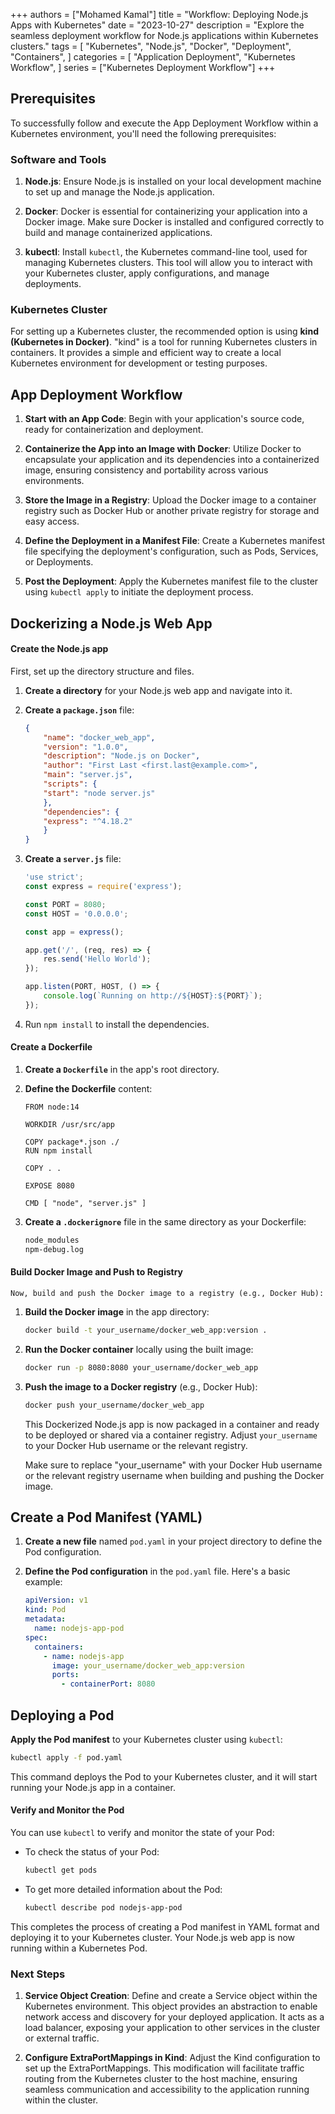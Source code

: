 +++
authors = ["Mohamed Kamal"]
title = "Workflow: Deploying Node.js Apps with Kubernetes"
date = "2023-10-27"
description = "Explore the seamless deployment workflow for Node.js applications within Kubernetes clusters."
tags = [
    "Kubernetes",
    "Node.js",
    "Docker",
    "Deployment",
    "Containers",
]
categories = [
    "Application Deployment",
    "Kubernetes Workflow",
]
series = ["Kubernetes Deployment Workflow"]
+++

## Prerequisites


To successfully follow and execute the App Deployment Workflow within a Kubernetes environment, you'll need the following prerequisites:

### Software and Tools

1. **Node.js**: Ensure Node.js is installed on your local development machine to set up and manage the Node.js application.

2. **Docker**: Docker is essential for containerizing your application into a Docker image. Make sure Docker is installed and configured correctly to build and manage containerized applications.

3. **kubectl**: Install `kubectl`, the Kubernetes command-line tool, used for managing Kubernetes clusters. This tool will allow you to interact with your Kubernetes cluster, apply configurations, and manage deployments.

### Kubernetes Cluster

For setting up a Kubernetes cluster, the recommended option is using **kind (Kubernetes in Docker)**. "kind" is a tool for running Kubernetes clusters in containers. It provides a simple and efficient way to create a local Kubernetes environment for development or testing purposes.


## App Deployment Workflow


1. **Start with an App Code**: Begin with your application's source code, ready for containerization and deployment.

2. **Containerize the App into an Image with Docker**: Utilize Docker to encapsulate your application and its dependencies into a containerized image, ensuring consistency and portability across various environments.

3. **Store the Image in a Registry**: Upload the Docker image to a container registry such as Docker Hub or another private registry for storage and easy access.

4. **Define the Deployment in a Manifest File**: Create a Kubernetes manifest file specifying the deployment's configuration, such as Pods, Services, or Deployments.

5. **Post the Deployment**: Apply the Kubernetes manifest file to the cluster using `kubectl apply` to initiate the deployment process.


## Dockerizing a Node.js Web App

#### Create the Node.js app

First, set up the directory structure and files.

1. **Create a directory** for your Node.js web app and navigate into it.
2. **Create a `package.json`** file:
    ```json
    {
        "name": "docker_web_app",
        "version": "1.0.0",
        "description": "Node.js on Docker",
        "author": "First Last <first.last@example.com>",
        "main": "server.js",
        "scripts": {
        "start": "node server.js"
        },
        "dependencies": {
        "express": "^4.18.2"
        }
    }
    ```

3. **Create a `server.js`** file:
    ```javascript
    'use strict';
    const express = require('express');

    const PORT = 8080;
    const HOST = '0.0.0.0';

    const app = express();

    app.get('/', (req, res) => {
        res.send('Hello World');
    });

    app.listen(PORT, HOST, () => {
        console.log(`Running on http://${HOST}:${PORT}`);
    });
    ```

4. Run `npm install` to install the dependencies.

#### Create a Dockerfile

1. **Create a `Dockerfile`** in the app's root directory.

2. **Define the Dockerfile** content:
    ```docker
    FROM node:14

    WORKDIR /usr/src/app

    COPY package*.json ./
    RUN npm install

    COPY . .

    EXPOSE 8080

    CMD [ "node", "server.js" ]
    ```

3. **Create a `.dockerignore`** file in the same directory as your Dockerfile:
    ```bash
    node_modules
    npm-debug.log
    ```

#### Build Docker Image and Push to Registry

    Now, build and push the Docker image to a registry (e.g., Docker Hub):

1. **Build the Docker image** in the app directory:
    ```bash
    docker build -t your_username/docker_web_app:version .
    ```

2. **Run the Docker container** locally using the built image:
    ```bash
    docker run -p 8080:8080 your_username/docker_web_app
    ```

3. **Push the image to a Docker registry** (e.g., Docker Hub):
    ```bash
    docker push your_username/docker_web_app
    ```

    This Dockerized Node.js app is now packaged in a container and ready to be deployed or shared via a container registry. Adjust `your_username` to your Docker Hub username or the relevant registry.

    Make sure to replace "your_username" with your Docker Hub username or the relevant registry username when building and pushing the Docker image.

## Create a Pod Manifest (YAML)

1. **Create a new file** named `pod.yaml` in your project directory to define the Pod configuration.

2. **Define the Pod configuration** in the `pod.yaml` file. Here's a basic example:

   ```yaml
   apiVersion: v1
   kind: Pod
   metadata:
     name: nodejs-app-pod
   spec:
     containers:
       - name: nodejs-app
         image: your_username/docker_web_app:version
         ports:
           - containerPort: 8080
   ```


## Deploying a Pod

**Apply the Pod manifest** to your Kubernetes cluster using `kubectl`:

   ```bash
   kubectl apply -f pod.yaml
   ```

   This command deploys the Pod to your Kubernetes cluster, and it will start running your Node.js app in a container.

#### Verify and Monitor the Pod

You can use `kubectl` to verify and monitor the state of your Pod:

- To check the status of your Pod:

   ```bash
   kubectl get pods
   ```

- To get more detailed information about the Pod:

   ```bash
   kubectl describe pod nodejs-app-pod
   ```

This completes the process of creating a Pod manifest in YAML format and deploying it to your Kubernetes cluster. Your Node.js web app is now running within a Kubernetes Pod. 


### Next Steps

1. **Service Object Creation**: Define and create a Service object within the Kubernetes environment. This object provides an abstraction to enable network access and discovery for your deployed application. It acts as a load balancer, exposing your application to other services in the cluster or external traffic.

2. **Configure ExtraPortMappings in Kind**: Adjust the Kind configuration to set up the ExtraPortMappings. This modification will facilitate traffic routing from the Kubernetes cluster to the host machine, ensuring seamless communication and accessibility to the application running within the cluster.


